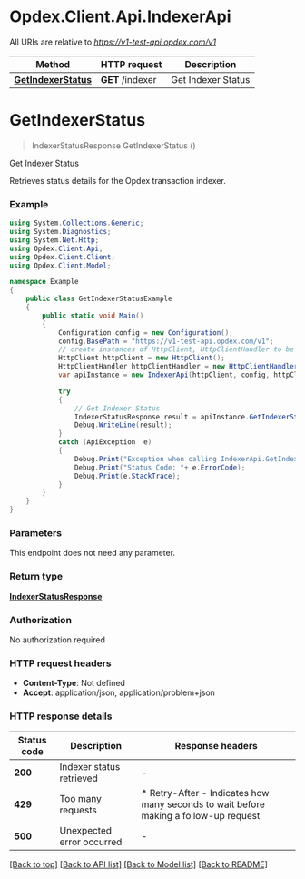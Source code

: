# Opdex.Client.Api.IndexerApi

All URIs are relative to *https://v1-test-api.opdex.com/v1*

Method | HTTP request | Description
------------- | ------------- | -------------
[**GetIndexerStatus**](IndexerApi.md#getindexerstatus) | **GET** /indexer | Get Indexer Status


<a name="getindexerstatus"></a>
# **GetIndexerStatus**
> IndexerStatusResponse GetIndexerStatus ()

Get Indexer Status

Retrieves status details for the Opdex transaction indexer.

### Example
```csharp
using System.Collections.Generic;
using System.Diagnostics;
using System.Net.Http;
using Opdex.Client.Api;
using Opdex.Client.Client;
using Opdex.Client.Model;

namespace Example
{
    public class GetIndexerStatusExample
    {
        public static void Main()
        {
            Configuration config = new Configuration();
            config.BasePath = "https://v1-test-api.opdex.com/v1";
            // create instances of HttpClient, HttpClientHandler to be reused later with different Api classes
            HttpClient httpClient = new HttpClient();
            HttpClientHandler httpClientHandler = new HttpClientHandler();
            var apiInstance = new IndexerApi(httpClient, config, httpClientHandler);

            try
            {
                // Get Indexer Status
                IndexerStatusResponse result = apiInstance.GetIndexerStatus();
                Debug.WriteLine(result);
            }
            catch (ApiException  e)
            {
                Debug.Print("Exception when calling IndexerApi.GetIndexerStatus: " + e.Message );
                Debug.Print("Status Code: "+ e.ErrorCode);
                Debug.Print(e.StackTrace);
            }
        }
    }
}
```

### Parameters
This endpoint does not need any parameter.

### Return type

[**IndexerStatusResponse**](IndexerStatusResponse.md)

### Authorization

No authorization required

### HTTP request headers

 - **Content-Type**: Not defined
 - **Accept**: application/json, application/problem+json


### HTTP response details
| Status code | Description | Response headers |
|-------------|-------------|------------------|
| **200** | Indexer status retrieved |  -  |
| **429** | Too many requests |  * Retry-After - Indicates how many seconds to wait before making a follow-up request <br>  |
| **500** | Unexpected error occurred |  -  |

[[Back to top]](#) [[Back to API list]](../README.md#documentation-for-api-endpoints) [[Back to Model list]](../README.md#documentation-for-models) [[Back to README]](../README.md)

